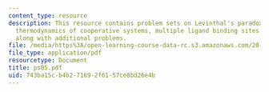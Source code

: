 ```yaml
---
content_type: resource
description: This resource contains problem sets on Levinthal's paradox, statistical
  thermodynamics of cooperative systems, multiple ligand binding sites on a protein,
  along with additional problems.
file: /media/https%3A/open-learning-course-data-rc.s3.amazonaws.com/20-110j-thermodynamics-of-biomolecular-systems-fall-2005/743ba15cb4b271692f6157ce8bd26e4b_ps05.pdf
file_type: application/pdf
resourcetype: Document
title: ps05.pdf
uid: 743ba15c-b4b2-7169-2f61-57ce8bd26e4b
---
```

